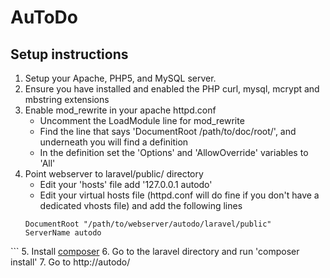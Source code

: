 AuToDo
======

Setup instructions
------------------

1. Setup your Apache, PHP5, and MySQL server.
2. Ensure you have installed and enabled the PHP curl, mysql, mcrypt and mbstring extensions
3. Enable mod_rewrite in your apache httpd.conf
	- Uncomment the LoadModule line for mod_rewrite
	- Find the line that says 'DocumentRoot /path/to/doc/root/', and underneath you will find a <Directory> definition
	- In the <Directory> definition set the 'Options' and 'AllowOverride' variables to 'All'
4. Point webserver to laravel/public/ directory
	- Edit your 'hosts' file add '127.0.0.1 autodo' 
	- Edit your virtual hosts file (httpd.conf will do fine if you don't have a dedicated vhosts file) and add the following lines
	```<VirtualHost *:80>
    DocumentRoot "/path/to/webserver/autodo/laravel/public"
    ServerName autodo
</VirtualHost>```
5. Install [composer](getcomposer.org)
6. Go to the laravel directory and run 'composer install'
7. Go to http://autodo/
